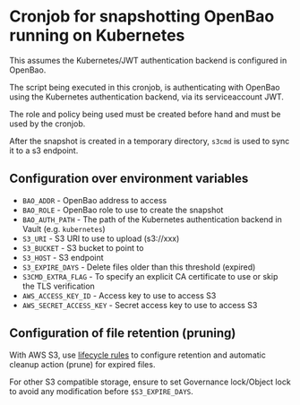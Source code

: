 # Cronjob for snapshotting OpenBao running on Kubernetes

This assumes the Kubernetes/JWT authentication backend is configured in OpenBao.

The script being executed in this cronjob, is authenticating with OpenBao using the Kubernetes authentication backend, via its serviceaccount JWT.

The role and policy being used must be created before hand and must be used by the cronjob.

After the snapshot is created in a temporary directory, `s3cmd` is used to sync it to a s3 endpoint.

## Configuration over environment variables

* `BAO_ADDR`  - OpenBao address to access
* `BAO_ROLE` - OpenBao role to use to create the snapshot
* `BAO_AUTH_PATH` - The path of the Kubernetes authentication backend in Vault (e.g. `kubernetes`)
* `S3_URI` - S3 URI to use to upload (s3://xxx)
* `S3_BUCKET` - S3 bucket to point to
* `S3_HOST` - S3 endpoint
* `S3_EXPIRE_DAYS` - Delete files older than this threshold (expired)
* `S3CMD_EXTRA_FLAG` - To specify an explicit CA certificate to use or skip the TLS verification
* `AWS_ACCESS_KEY_ID` - Access key to use to access S3
* `AWS_SECRET_ACCESS_KEY` - Secret access key to use to access S3

## Configuration of file retention (pruning)

With AWS S3, use [lifecycle
rules](https://docs.aws.amazon.com/AmazonS3/latest/userguide/lifecycle-expire-general-considerations.html)
to configure retention and automatic cleanup action (prune) for expired files.

For other S3 compatible storage, ensure to set Governance
lock/Object lock to avoid any modification before `$S3_EXPIRE_DAYS`.

